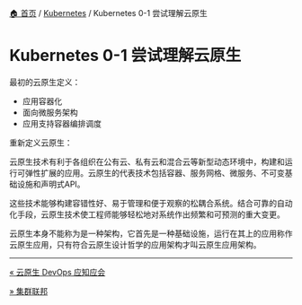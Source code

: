 [🏠 首页](../_index.md) / [Kubernetes](_index.md) / Kubernetes 0-1 尝试理解云原生

# Kubernetes 0-1 尝试理解云原生

最初的云原生定义：

- 应用容器化
- 面向微服务架构
- 应用支持容器编排调度

重新定义云原生：

云原生技术有利于各组织在公有云、私有云和混合云等新型动态环境中，构建和运行可弹性扩展的应用。云原生的代表技术包括容器、服务网格、微服务、不可变基础设施和声明式API。

这些技术能够构建容错性好、易于管理和便于观察的松耦合系统。结合可靠的自动化手段，云原生技术使工程师能够轻松地对系统作出频繁和可预测的重大变更。

云原生本身不能称为是一种架构，它首先是一种基础设施，运行在其上的应用称作云原生应用，只有符合云原生设计哲学的应用架构才叫云原生应用架构。

---
[« 云原生 DevOps 应知应会](cloud-native-devops.md)

[» 集群联邦](cluster-federation.md)
